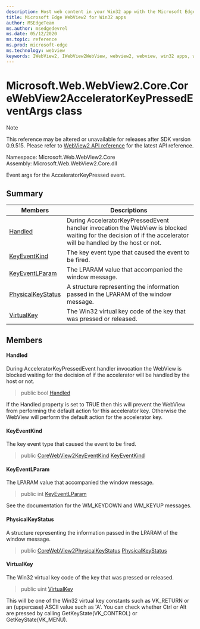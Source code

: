 ```yaml
---
description: Host web content in your Win32 app with the Microsoft Edge WebView2 control
title: Microsoft Edge WebView2 for Win32 apps
author: MSEdgeTeam
ms.author: msedgedevrel
ms.date: 05/12/2020
ms.topic: reference
ms.prod: microsoft-edge
ms.technology: webview
keywords: IWebView2, IWebView2WebView, webview2, webview, win32 apps, win32, edge, ICoreWebView2, ICoreWebView2Controller, browser control, edge html
---
```


# Microsoft.Web.WebView2.Core.CoreWebView2AcceleratorKeyPressedEventArgs class 

> [!NOTE]
> This reference may be altered or unavailable for releases after SDK version 0.9.515. Please refer to [WebView2 API reference](../../../webview2-api-reference.md) for the latest API reference.

Namespace: Microsoft.Web.WebView2.Core\
Assembly: Microsoft.Web.WebView2.Core.dll

Event args for the AcceleratorKeyPressed event.

## Summary

 Members                        | Descriptions
--------------------------------|---------------------------------------------
[Handled](#handled) | During AcceleratorKeyPressedEvent handler invocation the WebView is blocked waiting for the decision of if the accelerator will be handled by the host or not.
[KeyEventKind](#keyeventkind) | The key event type that caused the event to be fired.
[KeyEventLParam](#keyeventlparam) | The LPARAM value that accompanied the window message.
[PhysicalKeyStatus](#physicalkeystatus) | A structure representing the information passed in the LPARAM of the window message.
[VirtualKey](#virtualkey) | The Win32 virtual key code of the key that was pressed or released.

## Members

#### Handled 

During AcceleratorKeyPressedEvent handler invocation the WebView is blocked waiting for the decision of if the accelerator will be handled by the host or not.

> public bool [Handled](#handled)

If the Handled property is set to TRUE then this will prevent the WebView from performing the default action for this accelerator key. Otherwise the WebView will perform the default action for the accelerator key.

#### KeyEventKind 

The key event type that caused the event to be fired.

> public [CoreWebView2KeyEventKind](./namespace-microsoft-web-webview2-core.md) [KeyEventKind](#keyeventkind)

#### KeyEventLParam 

The LPARAM value that accompanied the window message.

> public int [KeyEventLParam](#keyeventlparam)

See the documentation for the WM_KEYDOWN and WM_KEYUP messages.

#### PhysicalKeyStatus 

A structure representing the information passed in the LPARAM of the window message.

> public [CoreWebView2PhysicalKeyStatus](microsoft-web-webview2-core-corewebview2physicalkeystatus.md) [PhysicalKeyStatus](#physicalkeystatus)

#### VirtualKey 

The Win32 virtual key code of the key that was pressed or released.

> public uint [VirtualKey](#virtualkey)

This will be one of the Win32 virtual key constants such as VK_RETURN or an (uppercase) ASCII value such as 'A'. You can check whether Ctrl or Alt are pressed by calling GetKeyState(VK_CONTROL) or GetKeyState(VK_MENU).

